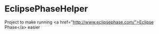 # EclipsePhaseHelper
Project to make running &lt;a href="http://www.eclipsephase.com/">Eclipse Phase&lt;/a> easier
